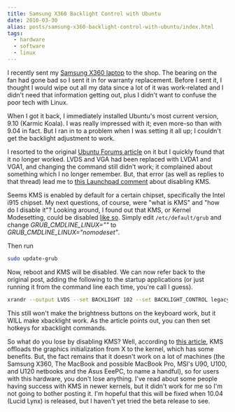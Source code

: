 ```yaml
---
title: Samsung X360 Backlight Control with Ubuntu
date: 2010-03-30
alias: posts/samsung-x360-backlight-control-with-ubuntu/index.html
tags:
  - hardware
  - software
  - linux
---
```


I recently sent my [Samsung X360 laptop](/2009/03/10/my-sweet-new-laptop/) to the shop. The bearing on the fan had gone bad so I sent it in for warranty replacement. Before I sent it, I thought I would wipe out all my data since a lot of it was work-related and I didn't need that information getting out, plus I didn't want to confuse the poor tech with Linux.

When I got it back, I immediately installed Ubuntu's most current version, 9.10 (Karmic Koala). I was really impressed with it; even more-so than with 9.04 in fact. But I ran in to a problem when I was setting it all up; I couldn't get the backlight adjustment to work.

I resorted to the original [Ubuntu Forums article](http://ubuntuforums.org/showthread.php?t=1031764) on it but I quickly found that it no longer worked. LVDS and VGA had been replaced with LVDA1 and VGA1, and changing the command still didn't work; it complained about something which I no longer remember. But, that error (as well as replies to that thread) lead me to [this Launchpad comment](https://bugs.launchpad.net/ubuntu/+source/xserver-xorg-video-intel/+bug/397617/comments/30) about disabling KMS.

Seems KMS is enabled by default for a certain chipset, specifically the Intel i915 chipset. My next questions, of course, were "what is KMS" and "how do I disable it"? Looking around, I found out that KMS, or Kernel Modesetting, could be disabled [like so](http://www.ubuntu.com/getubuntu/releasenotes/910#No%20Xv%20support%20for%20Intel%2082852/855GM%20video%20chips%20with%20KMS). Simply edit `/etc/default/grub` and change *GRUB_CMDLINE_LINUX=""* to *GRUB_CMDLINE_LINUX="nomodeset"*.

Then run

```sh
sudo update-grub
```

Now, reboot and KMS will be disabled. We can now refer back to the original post, adding the following to the startup applications (or just running it from the command line each time, you're call I guess).

```sh
xrandr --output LVDS --set BACKLIGHT 102 --set BACKLIGHT_CONTROL legacy --output VGA --auto
```

This still won't make the brightness buttons on the keyboard work, but it WILL make xbacklight work. As the article points out, you can then set hotkeys for xbacklight commands.

So what do you lose by disabling KMS? Well, according to [this article](http://fedoraproject.org/wiki/Features/KernelModesetting#Summary), KMS offloads the graphics initialization from X to the kernel, which has some benefits. But, the fact remains that it doesn't work on a lot of machines (the Samsung X360, The MacBook and possible MacBook Pro, MSI's U90, U100, and U120 netbooks and the Asus EeePC, to name a handful), so for users with this hardware, you don't lose anything. I've read about some people having success with KMS in newer kernels, but it didn't work for me so I'm not going to bother posting it. I'm hopeful that this will be fixed when 10.04 (Lucid Lynx) is released, but I haven't yet tried the beta release to see.
